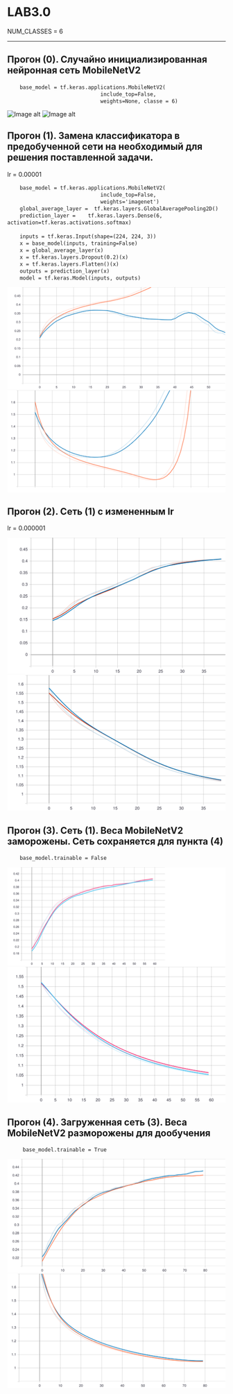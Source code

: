 # LAB3.0

NUM_CLASSES = 6

____________________________________________________________________________________
  ## Прогон (0). Cлучайно инициализированная нейронная сеть MobileNetV2

        base_model = tf.keras.applications.MobileNetV2(
                                  include_top=False,
                                  weights=None, classe = 6)
      
  ![Image alt](https://raw.githubusercontent.com/InvSl/MMPMI.Lab2/1800457221553b4080c52716d1af84a2b3590b2a0/tensorboard/epoch_categorical_accuracy(0).svg)
  ![Image alt](https://raw.githubusercontent.com/InvSl/MMPMI.Lab2/1800457221553b4080c52716d1af84a2b3590b2a0/tensorboard/epoch_loss(0).svg)
   
  
  ## Прогон (1). Замена классификатора в предобученной сети на необходимый для решения поставленной задачи. 

  lr = 0.00001
  
        base_model = tf.keras.applications.MobileNetV2(
                                  include_top=False,
                                  weights='imagenet')
        global_average_layer =  tf.keras.layers.GlobalAveragePooling2D()     
        prediction_layer =    tf.keras.layers.Dense(6, activation=tf.keras.activations.softmax)

        inputs = tf.keras.Input(shape=(224, 224, 3))
        x = base_model(inputs, training=False)
        x = global_average_layer(x)
        x = tf.keras.layers.Dropout(0.2)(x)
        x = tf.keras.layers.Flatten()(x)
        outputs = prediction_layer(x)
        model = tf.keras.Model(inputs, outputs)
      
  ![Image alt](https://raw.githubusercontent.com/InvSl/MMPMI.Lab2/8100457221553b4080c52716d1af84a2b3590b2a0/tensorboard/epoch_categorical_accuracy(1).svg)
  ![Image alt](https://raw.githubusercontent.com/InvSl/MMPMI.Lab2/8004571221553b4080c52716d1af84a2b3590b2a0/tensorboard/epoch_loss(1).svg)
   
   
  ## Прогон (2). Сеть (1) с измененным lr 
  
  lr = 0.000001
       
  ![Image alt](https://raw.githubusercontent.com/InvSl/MMPMI.Lab2/800457221553b4080c52716d11aыf84a2b3590b2a0/tensorboard/epoch_categorical_accuracy(2).svg)
  ![Image alt](https://raw.githubusercontent.com/InvSl/MMPMI.Lab2/800457221553b4080c527161d1фaf84a2b3590b2a0/tensorboard/epoch_loss(2).svg)
        
  ## Прогон (3). Сеть (1). Веса MobileNetV2 заморожены. Сеть сохраняется для пункта (4)
  
        base_model.trainable = False
  
  ![Image alt](https://raw.githubusercontent.com/InvSl/MMPMI.Lab2/800457221553b4080c52716d11af8ф4a2b3590b2a0/tensorboard/epoch_categorical_accuracy(3).svg)
  ![Image alt](https://raw.githubusercontent.com/InvSl/MMPMI.Lab2/800457221553b4080c52716d11afв84a2b3590b2a0/tensorboard/epoch_loss(3).svg)
        
  ## Прогон (4). Загруженная сеть (3). Веса MobileNetV2 разморожены для дообучения

         base_model.trainable = True
      
  ![Image alt](https://raw.githubusercontent.com/InvSl/MMPMI.Lab2/800457221553b4080фc52716d1af84a2b3590b2a0/tensorboard/epoch_categorical_accuracy(5).svg)
  ![Image alt](https://raw.githubusercontent.com/InvSl/MMPMI.Lab2/800457221553b4080c52716фd1af84a2b3590b2a0/tensorboard/epoch_loss(5).svg)
  
